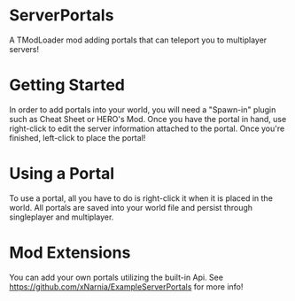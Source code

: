 # ServerPortals
A TModLoader mod adding portals that can teleport you to multiplayer servers! 

# Getting Started
In order to add portals into your world, you will need a "Spawn-in" plugin such as Cheat Sheet or HERO's Mod.
Once you have the portal in hand, use right-click to edit the server information attached to the portal. Once you're finished, left-click to place the portal!

# Using a Portal
To use a portal, all you have to do is right-click it when it is placed in the world. All portals are saved into your world file and persist through singleplayer and multiplayer.

# Mod Extensions
You can add your own portals utilizing the built-in Api. See https://github.com/xNarnia/ExampleServerPortals for more info!